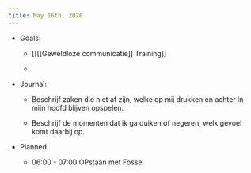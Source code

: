 ```yaml
---
title: May 16th, 2020
---
```


- Goals:
	 - [[[[Geweldloze communicatie]] Training]]

	 - 

- Journal:
	 - Beschrijf zaken die niet af zijn, welke op mij drukken en achter in mijn hoofd blijven opspelen.

	 - Beschrijf de  momenten dat ik ga duiken of negeren, welk gevoel komt daarbij  op. 

- Planned
	 - 06:00 - 07:00 OPstaan met Fosse
